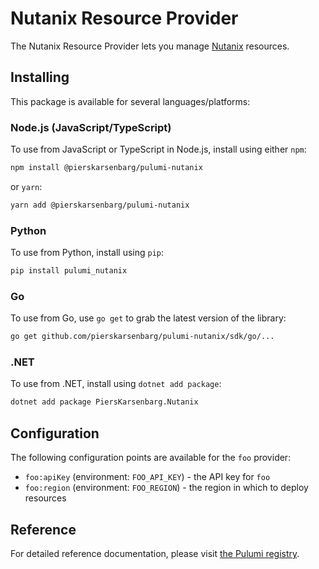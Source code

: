 # Nutanix Resource Provider

The Nutanix Resource Provider lets you manage [Nutanix](http://example.com) resources.

## Installing

This package is available for several languages/platforms:

### Node.js (JavaScript/TypeScript)

To use from JavaScript or TypeScript in Node.js, install using either `npm`:

```bash
npm install @pierskarsenbarg/pulumi-nutanix
```

or `yarn`:

```bash
yarn add @pierskarsenbarg/pulumi-nutanix
```

### Python

To use from Python, install using `pip`:

```bash
pip install pulumi_nutanix
```

### Go

To use from Go, use `go get` to grab the latest version of the library:

```bash
go get github.com/pierskarsenbarg/pulumi-nutanix/sdk/go/...
```

### .NET

To use from .NET, install using `dotnet add package`:

```bash
dotnet add package PiersKarsenbarg.Nutanix
```

## Configuration

The following configuration points are available for the `foo` provider:

- `foo:apiKey` (environment: `FOO_API_KEY`) - the API key for `foo`
- `foo:region` (environment: `FOO_REGION`) - the region in which to deploy resources

## Reference

For detailed reference documentation, please visit [the Pulumi registry](https://www.pulumi.com/registry/packages/foo/api-docs/).
